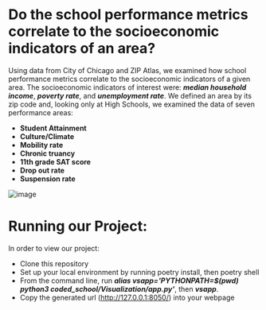 # Do the school performance metrics correlate to the socioeconomic indicators of an area?

Using data from City of Chicago and ZIP Atlas, we examined how school performance metrics correlate to the socioeconomic indicators of a given area. The socioeconomic indicators of interest were: ***median household income***, ***poverty rate***, and ***unemployment rate***. We defined an area by its zip code and, looking only at High Schools, we examined the data of seven performance areas: 

* **Student Attainment**
* **Culture/Climate**
* **Mobility rate**
* **Chronic truancy**
* **11th grade SAT score**
* **Drop out rate**
* **Suspension rate**

![image](https://github.com/apichat-klang/Coded-school-Chicago/assets/142816445/2e43c0bd-4a00-4cb0-801b-d716ea6561f5)

# Running our Project: 
In order to view our project:

* Clone this repository
* Set up your local environment by running poetry install, then poetry shell 
* From the command line, run ***alias vsapp='PYTHONPATH=$(pwd) python3 coded_school/Visualization/app.py'***, then ***vsapp***.
* Copy the generated url (http://127.0.0.1:8050/) into your webpage


